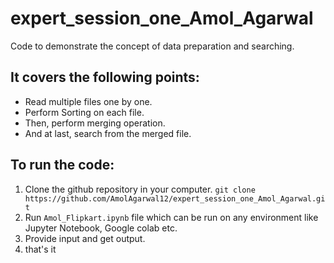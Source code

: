 # expert_session_one_Amol_Agarwal
Code to demonstrate the concept of data preparation and searching.
## It covers the following points:
* Read multiple files one by one.
* Perform Sorting on each file.
* Then, perform merging operation.
* And at last, search from the merged file.

## To run the code:
1. Clone the github repository in your computer. ```git clone https://github.com/AmolAgarwal12/expert_session_one_Amol_Agarwal.git```
2. Run ```Amol_Flipkart.ipynb``` file which can be run on any environment like Jupyter Notebook, Google colab etc.
3. Provide input and get output.
4. that's it 
